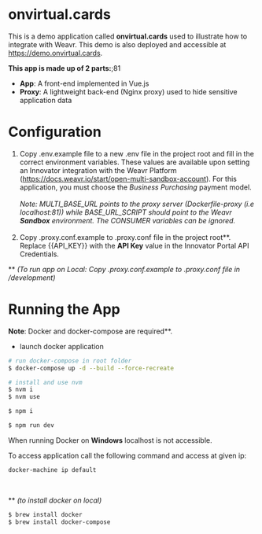 # onvirtual.cards

This is a demo application called **onvirtual.cards** used to illustrate how to integrate with Weavr.  This demo is also deployed and accessible at https://demo.onvirtual.cards.

**This app is made up of 2 parts:**;81
- **App**: A front-end implemented in Vue.js
- **Proxy**: A lightweight back-end (Nginx proxy) used to hide sensitive application data

# Configuration
1. Copy .env.example file to a new .env file in the project root and fill in the correct environment variables.  These values are available upon setting an Innovator integration with the Weavr Platform (https://docs.weavr.io/start/open-multi-sandbox-account).  For this application, you must choose the *Business Purchasing* payment model. 
<br> <br> *Note: MULTI_BASE_URL points to the proxy server (Dockerfile-proxy (i.e localhost:81)) while BASE_URL_SCRIPT should point to the Weavr **Sandbox** environment. The CONSUMER variables can be ignored.* <br> <br>
2. Copy .proxy.conf.example to .proxy.conf file in the project root**. Replace {{API_KEY}} with the **API Key** value in the Innovator Portal API Credentials.

** _(To run app on Local: Copy .proxy.conf.example to .proxy.conf file in  /development)_

# Running the App

**Note**: Docker and docker-compose are required**.
- launch docker application

 ``` bash
# run docker-compose in root folder
$ docker-compose up -d --build --force-recreate

# install and use nvm
$ nvm i
$ nvm use

$ npm i

$ npm run dev
```
When running Docker on **Windows** localhost is not accessible.

To access application call the following command and access at given ip:
``` bash
docker-machine ip default
```
<br> 

** _(to install docker on local)_
``` bash
$ brew install docker
$ brew install docker-compose
```
